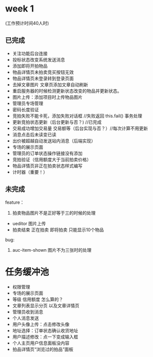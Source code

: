 # week 1 
(工作预计时间40人时)

## 已完成

- 关注功能后台连接  
- 投标状态改变系统发送消息
- 添加即将开拍物品
- 物品详情页未拍卖竞买按钮无效 
- 物品详情页未登录转到登录页面 
- 去掉文章图片 文章页添加文章自动刷新
- 重启服务器的时候检测更新状态改变的物品并更新状态。
- 图片上传：添加项目时上传物品图片
- 管理员专场管理
- 密码长度验证
- 竞拍失败不能卡死，添加失败对话框 //失败返回 this.fail() 事务处理
- 更新竞拍状态更新（后台更新与否？) //已完成
- 交易成功增加交易量 交易额等（后台实现与否？）//每次计算不用更新
- 消息点击后未读变已读
- 出价被超越自动发送站内消息（后端实现）
- 专场的展示页面
- 管理员的订单状态操作链接没有添加
- 竞拍验证（信用额度大于当前拍卖价格）
- 物品详情页非正在拍卖状态样式编写
- 计时器（重要！）

## 未完成

feature：

1. 拍卖物品图片不是正好等于三的时候的处理 
- ueditor 图片上传
- 拍卖结束 正在拍卖 即将拍卖 只能显示10个物品

bug:

1. auc-item-shown 图片不为三张时的处理

# 任务缓冲池

- 权限管理
- 专场的展示页面
- 等级 信用额度 怎么算的？
- 文章列表显示分页 以及文章详情页
- 管理员收到消息
- 个人消息发送
- 用户头像上传：点击修改头像
- 地址选择：订单状态确认收货地址
- 用户描述修改：点一下变成输入框
- 个人主页用户信息面板没内容
- 拍品详情页“浏览过的拍品”面板